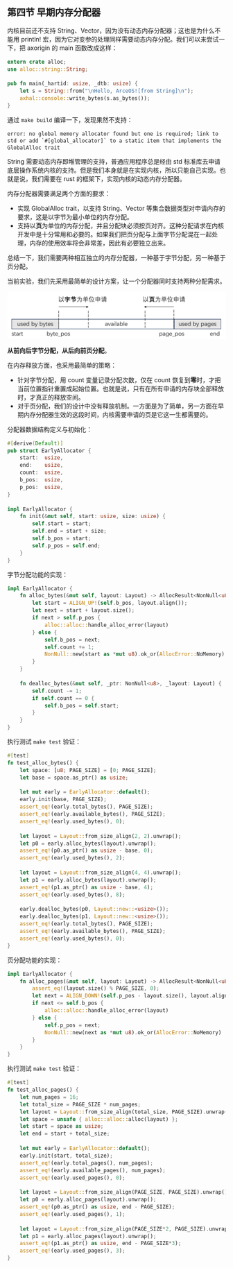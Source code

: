 ## 第四节 早期内存分配器



内核目前还不支持 String、Vector，因为没有动态内存分配器；这也是为什么不能用 println! 宏，因为它对变参的处理同样需要动态内存分配。我们可以来尝试一下，把 axorigin 的 main 函数改成这样：

```rust
extern crate alloc;
use alloc::string::String;

pub fn main(_hartid: usize, _dtb: usize) {
    let s = String::from("\nHello, ArceOS![from String]\n");
    axhal::console::write_bytes(s.as_bytes());
}
```

通过 `make build` 编译一下，发现果然不支持：

```shell
error: no global memory allocator found but one is required; link to std or add `#[global_allocator]` to a static item that implements the GlobalAlloc trait
```

String 需要动态内存即堆管理的支持，普通应用程序总是经由 std 标准库去申请底层操作系统内核的支持。但是我们本身就是在实现内核，所以只能自己实现。也就是说，我们需要在 rust 的框架下，实现内核的动态内存分配器。

内存分配器需要满足两个方面的要求：

* 实现 GlobalAlloc trait，以支持 String、Vector 等集合数据类型对申请内存的要求，这是以字节为最小单位的内存分配。
* 支持以**页**为单位的内存分配，并且分配块必须按页对齐。这种分配请求在内核开发中是十分常用和必要的。如果我们把页分配与上面字节分配混在一起处理，内存的使用效率将会非常差，因此有必要独立出来。

总结一下，我们需要两种相互独立的内存分配器，一种基于字节分配，另一种基于页分配。

当前实验，我们先采用最简单的设计方案，让一个分配器同时支持两种分配需求。



<div style="text-align:center">
   <img src=".\img\早期内存分配器.svg" alt="早期内存分配器" style="zoom:50%"/>
</div>



**从前向后字节分配，从后向前页分配**。

在内存释放方面，也采用最简单的策略：

* 针对字节分配，用 count 变量记录分配次数，仅在 count 恢复到**零**时，才把当前位置指针重置成起始位置。也就是说，只有在所有申请的内存块全部释放时，才真正的释放空间。
* 对于页分配，我们的设计中没有释放机制。一方面是为了简单，另一方面在早期内存分配器生效的这段时间，内核需要申请的页是它这一生都需要的。

分配器数据结构定义与初始化：

```rust
#[derive(Default)]
pub struct EarlyAllocator {
    start:  usize,
    end:    usize,
    count:  usize,
    b_pos:  usize,
    p_pos:  usize,
}

impl EarlyAllocator {
    fn init(&mut self, start: usize, size: usize) {
        self.start = start;
        self.end = start + size;
        self.b_pos = start;
        self.p_pos = self.end;
    }
}
```

字节分配功能的实现：

```rust
impl EarlyAllocator {
	fn alloc_bytes(&mut self, layout: Layout) -> AllocResult<NonNull<u8>> {
        let start = ALIGN_UP!(self.b_pos, layout.align());
        let next = start + layout.size();
        if next > self.p_pos {
            alloc::alloc::handle_alloc_error(layout)
        } else {
            self.b_pos = next;
            self.count += 1;
            NonNull::new(start as *mut u8).ok_or(AllocError::NoMemory)
        }
    }

    fn dealloc_bytes(&mut self, _ptr: NonNull<u8>, _layout: Layout) {
        self.count -= 1;
        if self.count == 0 {
            self.b_pos = self.start;
        }
    }
}
```

执行测试 `make test` 验证：

```rust
#[test]
fn test_alloc_bytes() {
    let space: [u8; PAGE_SIZE] = [0; PAGE_SIZE];
    let base = space.as_ptr() as usize;

    let mut early = EarlyAllocator::default();
    early.init(base, PAGE_SIZE);
    assert_eq!(early.total_bytes(), PAGE_SIZE);
    assert_eq!(early.available_bytes(), PAGE_SIZE);
    assert_eq!(early.used_bytes(), 0);

    let layout = Layout::from_size_align(2, 2).unwrap();
    let p0 = early.alloc_bytes(layout).unwrap();
    assert_eq!(p0.as_ptr() as usize - base, 0);
    assert_eq!(early.used_bytes(), 2);

    let layout = Layout::from_size_align(4, 4).unwrap();
    let p1 = early.alloc_bytes(layout).unwrap();
    assert_eq!(p1.as_ptr() as usize - base, 4);
    assert_eq!(early.used_bytes(), 8);

    early.dealloc_bytes(p0, Layout::new::<usize>());
    early.dealloc_bytes(p1, Layout::new::<usize>());
    assert_eq!(early.total_bytes(), PAGE_SIZE);
    assert_eq!(early.available_bytes(), PAGE_SIZE);
    assert_eq!(early.used_bytes(), 0);
}
```

页分配功能的实现：

```rust
impl EarlyAllocator {
	fn alloc_pages(&mut self, layout: Layout) -> AllocResult<NonNull<u8>> {
        assert_eq!(layout.size() % PAGE_SIZE, 0);
        let next = ALIGN_DOWN!(self.p_pos - layout.size(), layout.align());
        if next <= self.b_pos {
            alloc::alloc::handle_alloc_error(layout)
        } else {
            self.p_pos = next;
            NonNull::new(next as *mut u8).ok_or(AllocError::NoMemory)
        }
    }
}
```

执行测试 `make test` 验证：

```rust
#[test]
fn test_alloc_pages() {
    let num_pages = 16;
    let total_size = PAGE_SIZE * num_pages;
    let layout = Layout::from_size_align(total_size, PAGE_SIZE).unwrap();
    let space = unsafe { alloc::alloc::alloc(layout) };
    let start = space as usize;
    let end = start + total_size;

    let mut early = EarlyAllocator::default();
    early.init(start, total_size);
    assert_eq!(early.total_pages(), num_pages);
    assert_eq!(early.available_pages(), num_pages);
    assert_eq!(early.used_pages(), 0);

    let layout = Layout::from_size_align(PAGE_SIZE, PAGE_SIZE).unwrap();
    let p0 = early.alloc_pages(layout).unwrap();
    assert_eq!(p0.as_ptr() as usize, end - PAGE_SIZE);
    assert_eq!(early.used_pages(), 1);

    let layout = Layout::from_size_align(PAGE_SIZE*2, PAGE_SIZE).unwrap();
    let p1 = early.alloc_pages(layout).unwrap();
    assert_eq!(p1.as_ptr() as usize, end - PAGE_SIZE*3);
    assert_eq!(early.used_pages(), 3);
}
```

